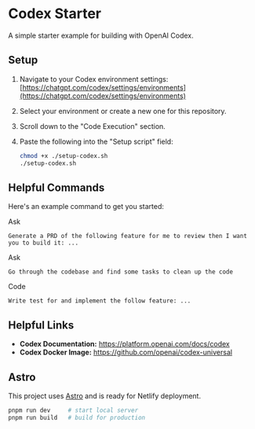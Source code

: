# Codex Starter

A simple starter example for building with OpenAI Codex.

## Setup

1.  Navigate to your Codex environment settings:
    [https://chatgpt.com/codex/settings/environments](https://chatgpt.com/codex/settings/environments)
2.  Select your environment or create a new one for this repository.
3.  Scroll down to the "Code Execution" section.
4.  Paste the following into the "Setup script" field:

    ```sh
    chmod +x ./setup-codex.sh
    ./setup-codex.sh
    ```

## Helpful Commands

Here's an example command to get you started:

Ask
```
Generate a PRD of the following feature for me to review then I want you to build it: ...
```

Ask
```
Go through the codebase and find some tasks to clean up the code
```

Code
```
Write test for and implement the follow feature: ...
```

## Helpful Links

*   **Codex Documentation:** https://platform.openai.com/docs/codex
*   **Codex Docker Image:** https://github.com/openai/codex-universal
## Astro

This project uses [Astro](https://astro.build) and is ready for Netlify deployment.

```sh
pnpm run dev     # start local server
pnpm run build   # build for production
```
